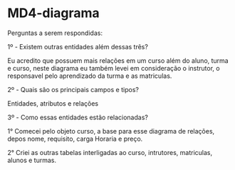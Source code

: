 # MD4-diagrama

Perguntas a serem respondidas:

1º - Existem outras entidades além dessas três?

Eu acredito que possuem mais relações em um curso além do aluno, turma e curso, neste diagrama eu também levei em consideração o instrutor, o responsavel pelo aprendizado da turma e as matriculas.

2º - Quais são os principais campos e tipos?

Entidades, atributos e relações

3º - Como essas entidades estão relacionadas?

1° Comecei pelo objeto curso, a base para esse diagrama de relações, depos nome, requisito, carga Horaria e preço.

2° Criei as outras tabelas interligadas ao curso, intrutores, matriculas, alunos e turmas.
